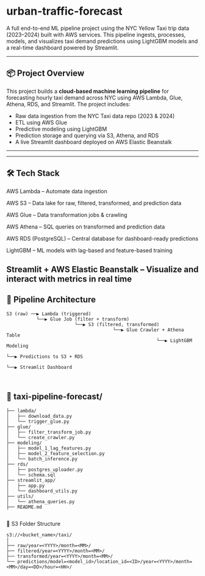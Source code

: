 # urban-traffic-forecast

A full end-to-end ML pipeline project using the NYC Yellow Taxi trip data (2023–2024) built with AWS services. This pipeline ingests, processes, models, and visualizes taxi demand predictions using LightGBM models and a real-time dashboard powered by Streamlit.

---

## 📦 Project Overview

This project builds a **cloud-based machine learning pipeline** for forecasting hourly taxi demand across NYC using AWS Lambda, Glue, Athena, RDS, and Streamlit. The project includes:

- Raw data ingestion from the NYC Taxi data repo (2023 & 2024)
- ETL using AWS Glue
- Predictive modeling using LightGBM
- Prediction storage and querying via S3, Athena, and RDS
- A live Streamlit dashboard deployed on AWS Elastic Beanstalk

---

---
## 🛠️ Tech Stack
AWS Lambda – Automate data ingestion

AWS S3 – Data lake for raw, filtered, transformed, and prediction data

AWS Glue – Data transformation jobs & crawling

AWS Athena – SQL queries on transformed and prediction data

AWS RDS (PostgreSQL) – Central database for dashboard-ready predictions

LightGBM – ML models with lag-based and feature-based training

Streamlit + AWS Elastic Beanstalk – Visualize and interact with metrics in real time
---


## 🔁 Pipeline Architecture

```plaintext
S3 (raw) ──▶ Lambda (triggered) 
           └──▶ Glue Job (filter + transform)
                         └──▶ S3 (filtered, transformed)
                                       └──▶ Glue Crawler + Athena Table
                                                       └──▶ LightGBM Modeling
                                                                   └──▶ Predictions to S3 + RDS
                                                                                   └──▶ Streamlit Dashboard



```

## 📁 taxi-pipeline-forecast/
```
├── lambda/
│   ├── download_data.py
│   └── trigger_glue.py
├── glue/
│   ├── filter_transform_job.py
│   └── create_crawler.py
├── modeling/
│   ├── model_1_lag_features.py
│   ├── model_2_feature_selection.py
│   └── batch_inference.py
├── rds/
│   ├── postgres_uploader.py
│   └── schema.sql
├── streamlit_app/
│   ├── app.py
│   └── dashboard_utils.py
├── utils/
│   └── athena_queries.py
├── README.md


```
📁 S3 Folder Structure
```
s3://<bucket_name>/taxi/
│
├── raw/year=<YYYY>/month=<MM>/
├── filtered/year=<YYYY>/month=<MM>/
├── transformed/year=<YYYY>/month=<MM>/
└── predictions/model=<model_id>/location_id=<ID>/year=<YYYY>/month=<MM>/day=<DD>/hour=<HH>/

